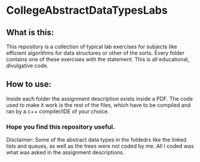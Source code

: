 # CollegeAbstractDataTypesLabs

## What is this:

This repository is a collection of typical lab exercises for subjects like efficient algorithms for data structures or other of the sorts.
Every folder contains one of these exercises with the statement. This is all educational, divulgative code. 

## How to use:
Inside each folder the assignment description exists inside a PDF. The code used to make it work is the rest of the files, 
which have to be compiled and ran by a c++ compiler/IDE of your choice. 

### Hope you find this repository useful.

Disclaimer: Some of the abstract data types in the foldedrs like the linked lists and queues, as well as the trees were not coded by me. 
All I coded was what was asked in the assignment descriptions.
